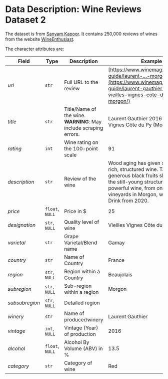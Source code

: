 # Data Description: Wine Reviews Dataset 2

The dataset is from  [Sanyam Kapoor](https://github.com/activatedgeek/winemag-dataset). It contains 250,000 reviews of wines from the website [WineEnthusiast](https://www.wineenthusiast.com/).

The character attributes are:

| **Field**  | **Type**  | **Description**  | **Example**  |
|---|---|---|---|
| _url_  | `str`  | Full URL to the review  |  [https://www.winemag.com/buying-guide/laurent-...-morgon/](https://www.winemag.com/buying-guide/laurent-gauthier-2016-vieilles-vignes-cote-du-py-morgon/) |
| _title_ | `str` | Title/Name of the wine. **WARNING**: May include scraping errors.  | Laurent Gauthier 2016 Vieilles Vignes Côte du Py (Morgon)  |
| _rating_  | `int` | Wine rating on the 100-point scale  | 91 |
| _description_  | `str` | Review of the wine  | Wood aging has given spice to this rich, structured wine. Tannins and generous black fruits show through the still-young structure. This powerful wine, from one of the top vineyards in Morgon, will age well. Drink from 2020. |
| _price_  | `float`, `NULL` | Price in $ |  25  |
| _designation_  | `str`, `NULL` | Quality level of wine  | Vieilles Vignes Côte du Py |
| _varietal_ | `str`  | Grape Varietal/Blend name  | Gamay |
| _country_  | `str`  | Name of Country  | France |
| _region_  | `str`, `NULL`  | Region within a Country  | Beaujolais  |
| _subregion_  | `str`, `NULL`  | Sub-region within a region  | Morgon  |
| _subsubregion_  | `str`, `NULL`  | Detailed region  |  |
| _winery_ | `str`  |  Name of producer/winery | Laurent Gauthier |
| _vintage_  | `int`, `NULL`  | Vintage (Year) of production  | 2016  |
| _alcohol_  | `float`, `NULL`  | Alcohol By Volume (ABV) in %  | 13.5  |
| _category_ | `str`  |  Category of wine | Red |